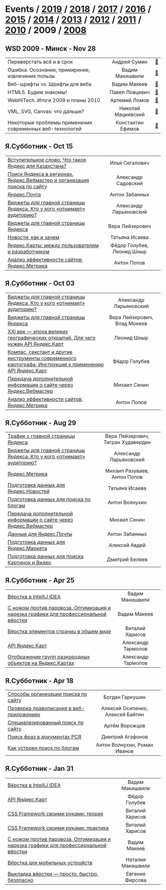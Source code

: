 # Events / [2019](&#x2F;2019.md) / [2018](&#x2F;2018.md) / [2017](&#x2F;2017.md) / [2016](&#x2F;2016.md) / [2015](&#x2F;2015.md) / [2014](&#x2F;2014.md) / [2013](&#x2F;2013.md) / [2012](&#x2F;2012.md) / [2011](&#x2F;2011.md) / [2010](&#x2F;2010.md) / 2009 / [2008](&#x2F;2008.md) 

## WSD 2009 - Минск - Nov 28 
| | | |
| --- | :---: | --- |
| Переверстать всё и в срок  | Андрей Сумин | [:notebook:](https://wsd.events/2009/11/28/pres/recode.pdf)   |
| Ошибка. Осознание, примирение, извлечение пользы  | Вадим Макишвили | [:notebook:](https://wsd.events/2009/11/28/pres/mistake.pdf)   |
| Веб-шрифты vs. Шрифты для веба  | Вадим Макеев | [:notebook:](https://wsd.events/2009/11/28/pres/web-fonts/)   |
| HTML5. Будем знакомы!  | Павел Ловцевич | [:notebook:](https://wsd.events/2009/11/28/pres/html5.pdf)   |
| WebHiTech. Итоги 2009 и планы 2010  | Артемий Ломов | [:notebook:](https://wsd.events/2009/11/28/pres/webhitech.pdf)   |
| VML, SVG, Canvas: что дальше?  | Николай Мациевский | [:notebook:](https://wsd.events/2009/11/28/pres/vml-svg-canvas.pdf)   |
| Некоторые проблемы применения современных веб-технологий  | Константин Ефимов | [:notebook:](https://wsd.events/2009/11/28/pres/certain-troubles.pdf)   |
## Я.Субботник - Oct 15 
| | | |
| --- | :---: | --- |
| [Вступительное слово: Что такое Яндекс для Казахстана? ](https://events.yandex.ru/lib/talks/763/)  | Илья Сегалович |    |
| [Поиск Яндекса в регионах. Яндекс.Вебмастер и организация поиска по сайту](https://events.yandex.ru/lib/talks/764/)  | Александр Садовский |    |
| [Яндекс.Почта](https://events.yandex.ru/lib/talks/765/)  | Антон Забанных |    |
| [Виджеты для главной страницы Яндекса. Кто у кого «отнимает» аудиторию?](https://events.yandex.ru/lib/talks/767/)  | Александр Ларьяновский |    |
| [Виджеты для главной страницы Яндекса](https://events.yandex.ru/lib/talks/768/)  | Вера Лейзерович |    |
| [Новости: как и зачем](https://events.yandex.ru/lib/talks/769/)  | Татьяна Исаева |    |
| [Яндекс.Карты: между пользователем и разработчиком](https://events.yandex.ru/lib/talks/771/)  | Фёдор Голубев, Леонид Шныр |    |
| [Анализ эффективности сайтов: Яндекс.Метрика ](https://events.yandex.ru/lib/talks/772/)  | Антон Попов |    |
## Я.Субботник - Oct 03 
| | | |
| --- | :---: | --- |
| [Виджеты для главной страницы Яндекса. Кто у кого «отнимает» аудиторию?](https://events.yandex.ru/lib/talks/754/)  | Александр Ларьяновский |    |
| [Виджеты для главной страницы Яндекса ](https://events.yandex.ru/lib/talks/753/)  | Вера Лейзерович, Влад Мокеев |    |
| [XXI век — эпоха великих географических открытий. Для чего нужен API Яндекс.Карт](https://events.yandex.ru/lib/talks/755/)  | Леонид Шныр |    |
| [Компас, секстант и другие инструменты современного картографа. Инструкция к применению API Яндекс.Карт](https://events.yandex.ru/lib/talks/757/)  | Фёдор Голубев |    |
| [Передача дополнительной информации о сайте через Яндекс.Вебмастер](https://events.yandex.ru/lib/talks/758/)  | Михаил Сенин |    |
| [Анализ эффективности сайтов: Яндекс.Метрика ](https://events.yandex.ru/lib/talks/760/)  | Антон Попов |    |
## Я.Субботник - Aug 29 
| | | |
| --- | :---: | --- |
| [Трафик с главной страницы Яндекса ](https://events.yandex.ru/lib/talks/738/)  | Вера Лейзерович, Тигран Худавердян |    |
| [Виджеты для главной страницы Яндекса. Кто у кого «отнимает» аудиторию?](https://events.yandex.ru/lib/talks/739/)  | Александр Ларьяновский |    |
| [Яндекс.Метрика](https://events.yandex.ru/lib/talks/741/)  | Михаил Разуваев, Антон Попов |    |
| [Подготовка данных для Яндекс.Новостей](https://events.yandex.ru/lib/talks/743/)  | Татьяна Исаева |    |
| [Подготовка данных для поиска по блогам](https://events.yandex.ru/lib/talks/744/)  | Антон Волнухин |    |
| [Передача дополнительной информации о сайте через Яндекс.Вебмастер ](https://events.yandex.ru/lib/talks/745/)  | Михаил Сенин |    |
| [Данные для Яндекс.Почты](https://events.yandex.ru/lib/talks/747/)  | Антон Забанных |    |
| [Подготовка данных для Яндекс.Маркета ](https://events.yandex.ru/lib/talks/748/)  | Алексей Авдей |    |
| [Подготовка данных для поиска Картинок и Видео](https://events.yandex.ru/lib/talks/749/)  | Дмитрий Беляев |    |
## Я.Субботник - Apr 25 
| | | |
| --- | :---: | --- |
| [Вёрстка в IntelliJ IDEA](https://events.yandex.ru/lib/talks/727/)  | Вадим Макишвили |    |
| [С ножом против паровоза. Оптимизация и нарезка графики для профессиональной вёрстки](https://events.yandex.ru/lib/talks/729/)  | Вадим Макеев |    |
| [Вёрстка элементов страниц в общем виде](https://events.yandex.ru/lib/talks/731/)  | Виталий Харисов |    |
| [API Яндекс.Карт](https://events.yandex.ru/lib/talks/733/)  | Александр Тармолов |    |
| [Отображение групп разнородных объектов на Яндекс.Картах](https://events.yandex.ru/lib/talks/735/)  | Александр Тармолов |    |
## Я.Субботник - Apr 18 
| | | |
| --- | :---: | --- |
| [Способы организации поиска по сайту](https://events.yandex.ru/lib/talks/716/)  | Богдан Гаркушин |    |
| [Проверка правописания в веб-приложениях](https://events.yandex.ru/lib/talks/718/)  | Алексей Осипенко, Алексей Байтин |    |
| [Специализированный поиск по сайту](https://events.yandex.ru/lib/talks/720/)  | Артём Ворожцов |    |
| [Поиск фраз в документах РСЯ ](https://events.yandex.ru/lib/talks/722/)  | Дмитрий Агафонов |    |
| [Как устроен поиск по блогам](https://events.yandex.ru/lib/talks/724/)  | Антон Волнухин, Роман Иванов |    |
## Я.Субботник - Jan 31 
| | | |
| --- | :---: | --- |
| [Вёрстка в IntelliJ IDEA](https://events.yandex.ru/lib/talks/713/)  | Вадим Макишвили |    |
| [API Яндекс.Карт](https://events.yandex.ru/lib/talks/714/)  | Фёдор Голубев |    |
| [CSS Framework своими руками: теория](https://events.yandex.ru/lib/talks/496/)  | Виталий Харисов |    |
| [CSS Framework своими руками: практика](https://events.yandex.ru/lib/talks/498/)  | Виталий Харисов |    |
| [С ножом против паровоза. Оптимизация и нарезка графики для профессиональной вёрстки](https://events.yandex.ru/lib/talks/499/)  | Вадим Макеев |    |
| [Вёрстка для мобильных устройств](https://events.yandex.ru/lib/talks/501/)  | Наталия Макишвили |    |
| [Выкладка вёрстки — просто, быстро, безопасно](https://events.yandex.ru/lib/talks/502/)  | Евгения Фирсова |    |

